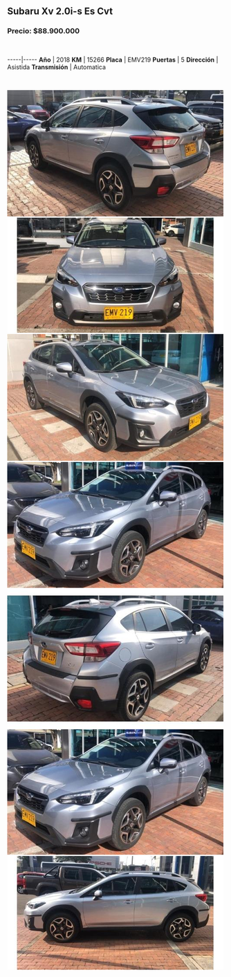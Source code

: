 ## Subaru Xv 2.0i-s Es Cvt

### Precio: $88.900.000

<p>&nbsp;</p>

-----|-----
**Año** | 2018
**KM** | 15266
**Placa** | EMV219
**Puertas** | 5
**Dirección** | Asistida
**Transmisión** | Automatica


<p>&nbsp;</p>

<img src="images/Subaru Xv 2.0i-s Es Cvt - 0.0264.jpg?raw=true"/>
<img src="images/Subaru Xv 2.0i-s Es Cvt - 0.0823.jpg?raw=true"/>
<img src="images/Subaru Xv 2.0i-s Es Cvt - 0.2762.jpg?raw=true"/>
<img src="images/Subaru Xv 2.0i-s Es Cvt - 0.6488.jpg?raw=true"/>
<img src="images/Subaru Xv 2.0i-s Es Cvt - 0.7661.jpg?raw=true"/>
<img src="images/Subaru Xv 2.0i-s Es Cvt - 0.8362.jpg?raw=true"/>
<img src="images/Subaru Xv 2.0i-s Es Cvt - 0.9665.jpg?raw=true"/>



